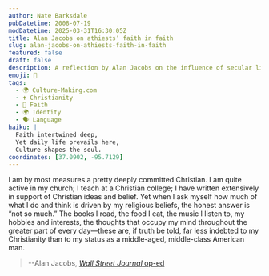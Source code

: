 ```yaml
---
author: Nate Barksdale
pubDatetime: 2008-07-19
modDatetime: 2025-03-31T16:30:05Z
title: Alan Jacobs on athiests’ faith in faith
slug: alan-jacobs-on-athiests-faith-in-faith
featured: false
draft: false
description: A reflection by Alan Jacobs on the influence of secular life over religious beliefs.
emoji: 🤔
tags:
  - 🌍 Culture-Making.com
  - ✝️ Christianity
  - 🙏 Faith
  - 🌍 Identity
  - 🗣️ Language
haiku: |
  Faith intertwined deep,  
  Yet daily life prevails here,  
  Culture shapes the soul.
coordinates: [37.0902, -95.7129]
---
```


I am by most measures a pretty deeply committed Christian. I am quite active in my church; I teach at a Christian college; I have written extensively in support of Christian ideas and belief. Yet when I ask myself how much of what I do and think is driven by my religious beliefs, the honest answer is “not so much.” The books I read, the food I eat, the music I listen to, my hobbies and interests, the thoughts that occupy my mind throughout the greater part of every day—these are, if truth be told, far less indebted to my Christianity than to my status as a middle-aged, middle-class American man.

> --Alan Jacobs, [_Wall Street Journal_ op-ed](http://web.archive.org/web/20130227102411/http://online.wsj.com/article/SB121271181887250603.html)

